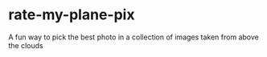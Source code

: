 # rate-my-plane-pix
A fun way to pick the best photo in a collection of images taken from above the clouds
